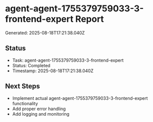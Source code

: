 # agent-agent-1755379759033-3-frontend-expert Report

Generated: 2025-08-18T17:21:38.040Z

## Status
- Task: agent-agent-1755379759033-3-frontend-expert
- Status: Completed
- Timestamp: 2025-08-18T17:21:38.040Z

## Next Steps
- Implement actual agent-agent-1755379759033-3-frontend-expert functionality
- Add proper error handling
- Add logging and monitoring
